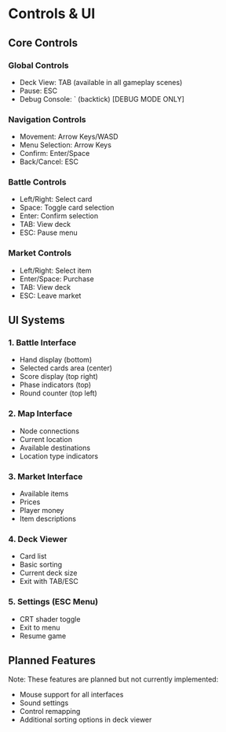 # Controls & UI

## Core Controls

### Global Controls
- Deck View: TAB (available in all gameplay scenes)
- Pause: ESC
- Debug Console: ` (backtick) [DEBUG MODE ONLY]

### Navigation Controls
- Movement: Arrow Keys/WASD
- Menu Selection: Arrow Keys
- Confirm: Enter/Space
- Back/Cancel: ESC

### Battle Controls
- Left/Right: Select card
- Space: Toggle card selection
- Enter: Confirm selection
- TAB: View deck
- ESC: Pause menu

### Market Controls
- Left/Right: Select item
- Enter/Space: Purchase
- TAB: View deck
- ESC: Leave market

## UI Systems

### 1. Battle Interface
- Hand display (bottom)
- Selected cards area (center)
- Score display (top right)
- Phase indicators (top)
- Round counter (top left)

### 2. Map Interface
- Node connections
- Current location
- Available destinations
- Location type indicators

### 3. Market Interface
- Available items
- Prices
- Player money
- Item descriptions

### 4. Deck Viewer
- Card list
- Basic sorting
- Current deck size
- Exit with TAB/ESC

### 5. Settings (ESC Menu)
- CRT shader toggle
- Exit to menu
- Resume game

## Planned Features
Note: These features are planned but not currently implemented:
- Mouse support for all interfaces
- Sound settings
- Control remapping
- Additional sorting options in deck viewer

